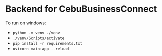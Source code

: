 # Backend for CebuBusinessConnect

To run on windows:
 - `python -m venv ./venv`
 - `./venv/Scripts/activate`
 - `pip install -r requirements.txt`
 - `uvicorn main:app --reload`

